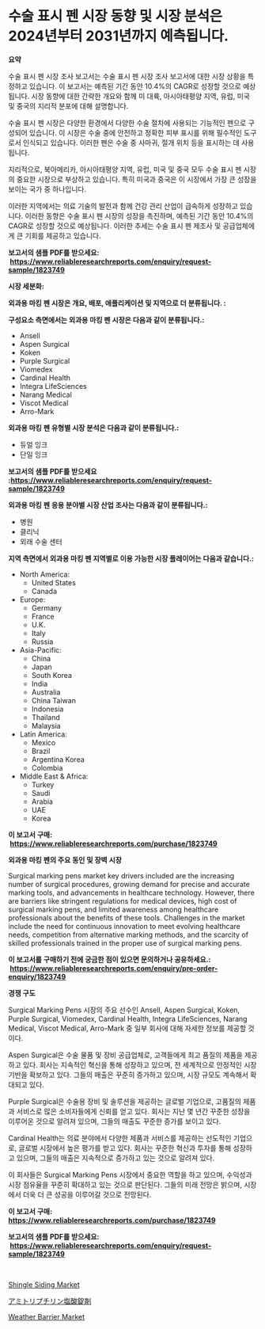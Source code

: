 <p><h1>수술 표시 펜 시장 동향 및 시장 분석은 2024년부터 2031년까지 예측됩니다.</h1></p><p><strong>요약</strong></p>
<p><p>수술 표시 펜 시장 조사 보고서는 수술 표시 펜 시장 조사 보고서에 대한 시장 상황을 특정하고 있습니다. 이 보고서는 예측된 기간 동안 10.4%의 CAGR로 성장할 것으로 예상됩니다. 시장 동향에 대한 간략한 개요와 함께 미 대륙, 아시아태평양 지역, 유럽, 미국 및 중국의 지리적 분포에 대해 설명합니다.</p><p>수술 표시 펜 시장은 다양한 환경에서 다양한 수술 절차에 사용되는 기능적인 펜으로 구성되어 있습니다. 이 시장은 수술 중에 안전하고 정확한 피부 표시를 위해 필수적인 도구로서 인식되고 있습니다. 이러한 펜은 수술 중 사마귀, 절개 위치 등을 표시하는 데 사용됩니다.</p><p>지리적으로, 북아메리카, 아시아태평양 지역, 유럽, 미국 및 중국 모두 수술 표시 펜 시장의 중요한 시장으로 부상하고 있습니다. 특히 미국과 중국은 이 시장에서 가장 큰 성장을 보이는 국가 중 하나입니다.</p><p>이러한 지역에서는 의료 기술의 발전과 함께 건강 관리 산업이 급속하게 성장하고 있습니다. 이러한 동향은 수술 표시 펜 시장의 성장을 촉진하며, 예측된 기간 동안 10.4%의 CAGR로 성장할 것으로 예상됩니다. 이러한 추세는 수술 표시 펜 제조사 및 공급업체에게 큰 기회를 제공하고 있습니다.</p></p>
<p><strong>보고서의 샘플 PDF를 받으세요: &nbsp;<a href="https://www.reliableresearchreports.com/enquiry/request-sample/1823749">https://www.reliableresearchreports.com/enquiry/request-sample/1823749</a></strong></p>
<p><strong>시장 세분화:</strong></p>
<p><strong> 외과용 마킹 펜 시장은 개요, 배포, 애플리케이션 및 지역으로 더 분류됩니다. :</strong></p>
<p><strong>구성요소 측면에서는 외과용 마킹 펜 시장은 다음과 같이 분류됩니다.:</strong></p>
<p><ul><li>Ansell</li><li>Aspen Surgical</li><li>Koken</li><li>Purple Surgical</li><li>Viomedex</li><li>Cardinal Health</li><li>Integra LifeSciences</li><li>Narang Medical</li><li>Viscot Medical</li><li>Arro-Mark</li></ul></p>
<p><strong> 외과용 마킹 펜 유형별 시장 분석은 다음과 같이 분류됩니다.:</strong></p>
<p><ul><li>듀얼 잉크</li><li>단일 잉크</li></ul></p>
<p><strong>보고서의 샘플 PDF를 받으세요 :<a href="https://www.reliableresearchreports.com/enquiry/request-sample/1823749">https://www.reliableresearchreports.com/enquiry/request-sample/1823749</a></strong></p>
<p><strong> 외과용 마킹 펜 응용 분야별 시장 산업 조사는 다음과 같이 분류됩니다.:</strong></p>
<p><ul><li>병원</li><li>클리닉</li><li>외래 수술 센터</li></ul></p>
<p><strong>지역 측면에서 외과용 마킹 펜 지역별로 이용 가능한 시장 플레이어는 다음과 같습니다.:</strong></p>
<p><ul>
    <li>
        North America:
        <ul>
            <li>United States</li>
            <li>Canada</li>
        </ul>
    </li>
    <li>
        Europe:
        <ul>
            <li>Germany</li>
            <li>France</li>
            <li>U.K.</li>
            <li>Italy</li>
            <li>Russia</li>
        </ul>
    </li>
    <li>
        Asia-Pacific:
        <ul>
            <li>China</li>
            <li>Japan</li>
            <li>South Korea</li>
            <li>India</li>
            <li>Australia</li>
            <li>China Taiwan</li>
            <li>Indonesia</li>
            <li>Thailand</li>
            <li>Malaysia</li>
        </ul>
    </li>
    <li>
        Latin America:
        <ul>
            <li>Mexico</li>
            <li>Brazil</li>
            <li>Argentina Korea</li>
            <li>Colombia</li>
        </ul>
    </li>
    <li>
        Middle East & Africa:
        <ul>
            <li>Turkey</li>
            <li>Saudi</li>
            <li>Arabia</li>
            <li>UAE</li>
            <li>Korea</li>
        </ul>
    </li>
    </ul></p>
<p><strong>이 보고서 구매: &nbsp;<a href="https://www.reliableresearchreports.com/purchase/1823749">https://www.reliableresearchreports.com/purchase/1823749</a></strong></p>
<p><strong>외과용 마킹 펜의 주요 동인 및 장벽 시장</strong></p>
<p><p>Surgical marking pens market key drivers included are the increasing number of surgical procedures, growing demand for precise and accurate marking tools, and advancements in healthcare technology. However, there are barriers like stringent regulations for medical devices, high cost of surgical marking pens, and limited awareness among healthcare professionals about the benefits of these tools. Challenges in the market include the need for continuous innovation to meet evolving healthcare needs, competition from alternative marking methods, and the scarcity of skilled professionals trained in the proper use of surgical marking pens.</p></p>
<p><strong>이 보고서를 구매하기 전에 궁금한 점이 있으면 문의하거나 공유하세요.: &nbsp;<a href="https://www.reliableresearchreports.com/enquiry/pre-order-enquiry/1823749">https://www.reliableresearchreports.com/enquiry/pre-order-enquiry/1823749</a></strong></p>
<p><strong>경쟁 구도</strong></p>
<p><p>Surgical Marking Pens 시장의 주요 선수인 Ansell, Aspen Surgical, Koken, Purple Surgical, Viomedex, Cardinal Health, Integra LifeSciences, Narang Medical, Viscot Medical, Arro-Mark 중 일부 회사에 대해 자세한 정보를 제공할 것이다. </p><p>Aspen Surgical은 수술 물품 및 장비 공급업체로, 고객들에게 최고 품질의 제품을 제공하고 있다. 회사는 지속적인 혁신을 통해 성장하고 있으며, 전 세계적으로 안정적인 시장 기반을 확보하고 있다. 그들의 매출은 꾸준히 증가하고 있으며, 시장 규모도 계속해서 확대되고 있다.</p><p>Purple Surgical은 수술용 장비 및 솔루션을 제공하는 글로벌 기업으로, 고품질의 제품과 서비스로 많은 소비자들에게 신뢰를 얻고 있다. 회사는 지난 몇 년간 꾸준한 성장을 이루어온 것으로 알려져 있으며, 그들의 매출도 꾸준한 증가를 보이고 있다.</p><p>Cardinal Health는 의료 분야에서 다양한 제품과 서비스를 제공하는 선도적인 기업으로, 글로벌 시장에서 높은 평가를 받고 있다. 회사는 꾸준한 혁신과 투자를 통해 성장하고 있으며, 그들의 매출은 지속적으로 증가하고 있는 것으로 알려져 있다.</p><p>이 회사들은 Surgical Marking Pens 시장에서 중요한 역할을 하고 있으며, 수익성과 시장 점유율을 꾸준히 확대하고 있는 것으로 판단된다. 그들의 미래 전망은 밝으며, 시장에서 더욱 더 큰 성공을 이루어갈 것으로 전망된다.</p></p>
<p><strong>이 보고서 구매: &nbsp; <a href="https://www.reliableresearchreports.com/purchase/1823749">https://www.reliableresearchreports.com/purchase/1823749</a></strong></p>
<p><strong>보고서의 샘플 PDF를 받으세요: &nbsp;<a href="https://www.reliableresearchreports.com/enquiry/request-sample/1823749">https://www.reliableresearchreports.com/enquiry/request-sample/1823749</a></strong><strong></strong></p>
<p>&nbsp;</p>
<p><p><a href="https://github.com/beatblasta/Market-Research-Report-List-2/blob/main/shingle-siding-market.md">Shingle Siding Market</a></p><p><a href="https://medium.com/@alliegrater55/%E3%82%A2%E3%83%9F%E3%83%88%E3%83%AA%E3%83%97%E3%83%81%E3%83%AA%E3%83%B3hcl%E9%8C%A0%E5%B8%82%E5%A0%B4%E3%82%B7%E3%82%A7%E3%82%A2%E3%81%AE%E9%80%B2%E5%8C%96%E3%81%A8%E5%B8%82%E5%A0%B4%E6%88%90%E9%95%B7%E3%83%88%E3%83%AC%E3%83%B3%E3%83%892024%E5%B9%B4%E3%81%8B%E3%82%892031%E5%B9%B4%E3%81%BE%E3%81%A7-a86d0cd0d4d3">アミトリプチリン塩酸錠剤</a></p><p><a href="https://github.com/angelajermaine/Market-Research-Report-List-2/blob/main/weather-barrier-market.md">Weather Barrier Market</a></p></p>